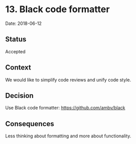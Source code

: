 # 13. Black code formatter

Date: 2018-06-12

## Status

Accepted

## Context

We would like to simplify code reviews and unify code style.

## Decision

Use Black code formatter: https://github.com/ambv/black

## Consequences

Less thinking about formatting and more about functionality.
